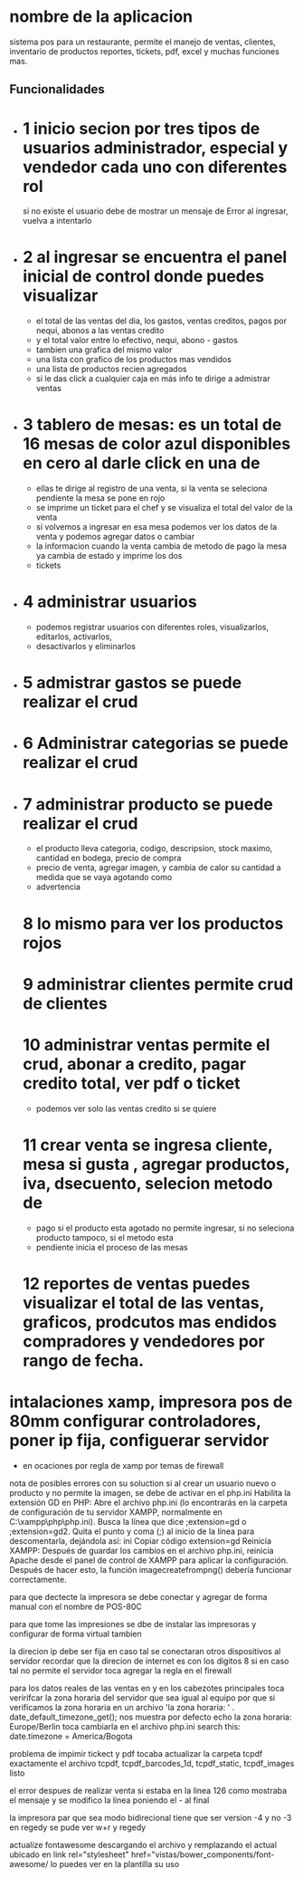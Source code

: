 # nombre de la aplicacion
sistema pos para un restaurante, permite el manejo de ventas, clientes, inventario de productos reportes, tickets, pdf, excel y muchas funciones mas.

## Funcionalidades
- # 1 inicio secion por tres tipos de usuarios administrador, especial y vendedor cada uno con diferentes rol
   si no existe el usuario debe de mostrar un mensaje de Error al ingresar, vuelva a intentarlo
- # 2 al ingresar se encuentra el panel inicial de control donde puedes visualizar
  - el total de las ventas del dia, los gastos, ventas creditos, pagos por nequi, abonos a las ventas credito
  - y el total valor entre lo efectivo, nequi, abono - gastos
  - tambien una grafica del mismo valor
  - una lista con grafico de los productos mas vendidos
  - una lista de productos recien agregados
  - si le das click a cualquier caja en más info te dirige a admistrar ventas
- # 3 tablero de mesas: es un total de 16 mesas de color azul disponibles en cero al darle click en una de
   - ellas te dirige al registro de una venta, si la venta se seleciona pendiente la mesa se pone en rojo
   - se imprime un ticket para el chef y se visualiza el total del valor de la venta
   - si volvemos a ingresar en esa mesa podemos ver los datos de la venta y podemos agregar datos o cambiar
   - la informacion cuando la venta cambia de metodo de pago la mesa ya cambia de estado y imprime los dos 
   - tickets
- # 4 administrar usuarios 
   - podemos registrar usuarios con diferentes roles, visualizarlos, editarlos, activarlos,
   - desactivarlos y eliminarlos
- # 5 admistrar gastos se puede realizar el crud
- # 6 Administrar categorias se puede realizar el crud
- # 7 administrar producto se puede realizar el crud 
   - el producto lleva categoria, codigo, descripsion, stock maximo, cantidad en bodega, precio de compra
   - precio de venta, agregar imagen, y cambia de calor su cantidad a medida que se vaya agotando como
   - advertencia
   # 8 lo mismo para ver los productos rojos
   # 9 administrar clientes permite crud de clientes
   # 10 administrar ventas permite el crud, abonar a credito, pagar credito total, ver pdf o ticket
   - podemos ver solo las ventas credito si se quiere
   # 11 crear venta se ingresa cliente, mesa si gusta , agregar productos, iva, dsecuento, selecion metodo de
   - pago si el producto esta agotado no permite ingresar, si no seleciona producto tampoco, si el metodo esta
   - pendiente inicia el proceso de las mesas
   # 12 reportes de ventas puedes visualizar el total de las ventas, graficos, prodcutos mas endidos compradores y vendedores por rango de fecha.

# intalaciones xamp, impresora pos de 80mm configurar controladores, poner ip fija, configuerar servidor
- en ocaciones por regla de xamp por temas de firewall

nota de posibles errores con su soluction
si al crear un usuario nuevo o producto y no permite la imagen, se debe de activar en el php.ini 
Habilita la extensión GD en PHP:
Abre el archivo php.ini (lo encontrarás en la carpeta de configuración de tu servidor XAMPP, normalmente en C:\xampp\php\php.ini).
Busca la línea que dice ;extension=gd o ;extension=gd2.
Quita el punto y coma (;) al inicio de la línea para descomentarla, dejándola así:
ini
Copiar código
extension=gd
Reinicia XAMPP:
Después de guardar los cambios en el archivo php.ini, reinicia Apache desde el panel de control de XAMPP para aplicar la configuración.
Después de hacer esto, la función imagecreatefrompng() debería funcionar correctamente.

para que dectecte la impresora se debe conectar y agregar de forma manual con el nombre de POS-80C

para que tome las impresiones se dbe de instalar las impresoras y configurar de forma virtual tambien

la direcion ip debe ser fija en caso tal se conectaran otros dispositivos al servidor 
recordar que la direcion de internet es con los digitos 8
si en caso tal no permite el servidor toca agregar la regla en el firewall

para los datos reales de las ventas en y en los cabezotes principales toca veririfcar la zona horaria del servidor que sea igual al equipo
por que si verificamos la zona horaria en un archivo 'la zona horaria: ' . date_default_timezone_get(); nos muestra por defecto echo la zona horaria: Europe/Berlin
toca cambiarla en el archivo php.ini search this: date.timezone = America/Bogota

problema de impimir tickect y pdf tocaba actualizar la carpeta tcpdf exactamente el archivo tcpdf, tcpdf_barcodes_1d, tcpdf_static, tcpdf_images listo

el error despues de realizar venta si estaba en la linea 126 como mostraba el mensaje y se modifico la linea poniendo el - al final

la impresora par que sea modo bidirecional tiene que ser version -4 y no -3  en regedy se pude ver w+r y regedy

actualize fontawesome descargando el archivo y remplazando el actual ubicado en link rel="stylesheet" href="vistas/bower_components/font-awesome/ lo puedes ver en la plantilla su uso
